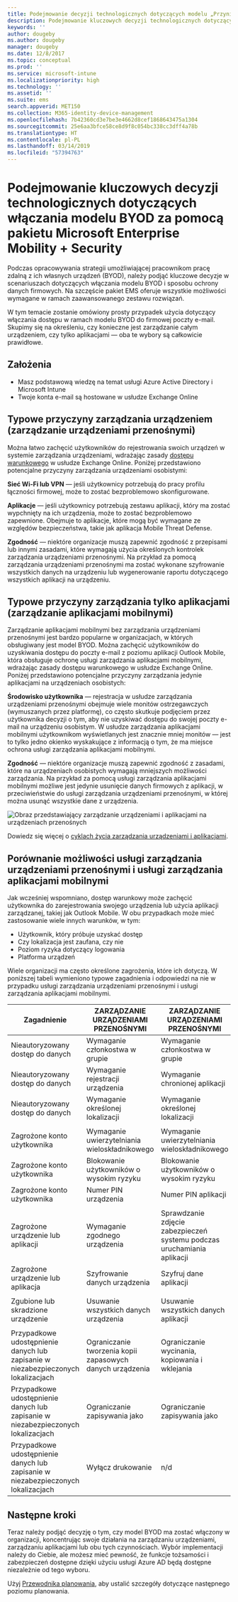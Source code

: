 ```yaml
---
title: Podejmowanie decyzji technologicznych dotyczących modelu „Przynieś własne urządzenie” (BYOD, Bring Your Own Device) za pomocą pakietu EMS
description: Podejmowanie kluczowych decyzji technologicznych dotyczących włączania modelu BYOD i ochrony danych firmowych za pomocą pakietu Microsoft Enterprise Mobility + Security.
keywords: ''
author: dougeby
ms.author: dougeby
manager: dougeby
ms.date: 12/8/2017
ms.topic: conceptual
ms.prod: ''
ms.service: microsoft-intune
ms.localizationpriority: high
ms.technology: ''
ms.assetid: ''
ms.suite: ems
search.appverid: MET150
ms.collection: M365-identity-device-management
ms.openlocfilehash: 7b42360cd3e7be3e4662d8cef1868643475a1304
ms.sourcegitcommit: 25e6aa3bfce58ce8d9f8c054bc338cc3dff4a78b
ms.translationtype: HT
ms.contentlocale: pl-PL
ms.lasthandoff: 03/14/2019
ms.locfileid: "57394763"
---
```

# <a name="technology-decisions-for-enabling-byod-with-microsoft-enterprise-mobility--security-ems"></a>Podejmowanie kluczowych decyzji technologicznych dotyczących włączania modelu BYOD za pomocą pakietu Microsoft Enterprise Mobility + Security

Podczas opracowywania strategii umożliwiającej pracownikom pracę zdalną z ich własnych urządzeń (BYOD), należy podjąć kluczowe decyzje w scenariuszach dotyczących włączania modelu BYOD i sposobu ochrony danych firmowych. Na szczęście pakiet EMS oferuje wszystkie możliwości wymagane w ramach zaawansowanego zestawu rozwiązań.  

W tym temacie zostanie omówiony prosty przypadek użycia dotyczący włączania dostępu w ramach modelu BYOD do firmowej poczty e-mail. Skupimy się na określeniu, czy konieczne jest zarządzanie całym urządzeniem, czy tylko aplikacjami — oba te wybory są całkowicie prawidłowe.

## <a name="assumptions"></a>Założenia
* Masz podstawową wiedzę na temat usługi Azure Active Directory i Microsoft Intune
* Twoje konta e-mail są hostowane w usłudze Exchange Online

## <a name="common-reasons-to-manage-the-device-mdm"></a>Typowe przyczyny zarządzania urządzeniem (zarządzanie urządzeniami przenośnymi)
Można łatwo zachęcić użytkowników do rejestrowania swoich urządzeń w systemie zarządzania urządzeniami, wdrażając zasady [dostępu warunkowego](https://docs.microsoft.com/azure/active-directory/active-directory-conditional-access-azure-portal) w usłudze Exchange Online. Poniżej przedstawiono potencjalne przyczyny zarządzania urządzeniami osobistymi:

**Sieć Wi-Fi lub VPN** — jeśli użytkownicy potrzebują do pracy profilu łączności firmowej, może to zostać bezproblemowo skonfigurowane.

**Aplikacje** — jeśli użytkownicy potrzebują zestawu aplikacji, który ma zostać wypchnięty na ich urządzenia, może to zostać bezproblemowo zapewnione. Obejmuje to aplikacje, które mogą być wymagane ze względów bezpieczeństwa, takie jak aplikacja Mobile Threat Defense.

**Zgodność** — niektóre organizacje muszą zapewnić zgodność z przepisami lub innymi zasadami, które wymagają użycia określonych kontrolek zarządzania urządzeniami przenośnymi. Na przykład za pomocą zarządzania urządzeniami przenośnymi ma zostać wykonane szyfrowanie wszystkich danych na urządzeniu lub wygenerowanie raportu dotyczącego wszystkich aplikacji na urządzeniu.

## <a name="common-reasons-to-only-manage-the-apps-mam"></a>Typowe przyczyny zarządzania tylko aplikacjami (zarządzanie aplikacjami mobilnymi)
Zarządzanie aplikacjami mobilnymi bez zarządzania urządzeniami przenośnymi jest bardzo popularne w organizacjach, w których obsługiwany jest model BYOD. Można zachęcić użytkowników do uzyskiwania dostępu do poczty e-mail z poziomu aplikacji Outlook Mobile, która obsługuje ochronę usługi zarządzania aplikacjami mobilnymi, wdrażając zasady dostępu warunkowego w usłudze Exchange Online. Poniżej przedstawiono potencjalne przyczyny zarządzania jedynie aplikacjami na urządzeniach osobistych:

**Środowisko użytkownika** — rejestracja w usłudze zarządzania urządzeniami przenośnymi obejmuje wiele monitów ostrzegawczych (wymuszanych przez platformę), co często skutkuje podjęciem przez użytkownika decyzji o tym, aby nie uzyskiwać dostępu do swojej poczty e-mail na urządzeniu osobistym. W usłudze zarządzania aplikacjami mobilnymi użytkownikom wyświetlanych jest znacznie mniej monitów — jest to tylko jedno okienko wyskakujące z informacją o tym, że ma miejsce ochrona usługi zarządzania aplikacjami mobilnymi.

**Zgodność** — niektóre organizacje muszą zapewnić zgodność z zasadami, które na urządzeniach osobistych wymagają mniejszych możliwości zarządzania. Na przykład za pomocą usługi zarządzania aplikacjami mobilnymi możliwe jest jedynie usunięcie danych firmowych z aplikacji, w przeciwieństwie do usługi zarządzania urządzeniami przenośnymi, w której można usunąć wszystkie dane z urządzenia.

![Obraz przedstawiający zarządzanie urządzeniami i aplikacjami na urządzeniach przenośnych](./media/byod-app-device-mgmt.png)

Dowiedz się więcej o [cyklach życia zarządzania urządzeniami i aplikacjami](introduction-device-app-lifecycles.md).

## <a name="mdm-vs-mam-capability-comparison"></a>Porównanie możliwości usługi zarządzania urządzeniami przenośnymi i usługi zarządzania aplikacjami mobilnymi
Jak wcześniej wspomniano, dostęp warunkowy może zachęcić użytkownika do zarejestrowania swojego urządzenia lub użycia aplikacji zarządzanej, takiej jak Outlook Mobile. W obu przypadkach może mieć zastosowanie wiele innych warunków, w tym:

* Użytkownik, który próbuje uzyskać dostęp
* Czy lokalizacja jest zaufana, czy nie
*   Poziom ryzyka dotyczący logowania
* Platforma urządzeń

Wiele organizacji ma często określone zagrożenia, które ich dotyczą.  W poniższej tabeli wymieniono typowe zagadnienia i odpowiedzi na nie w przypadku usługi zarządzania urządzeniami przenośnymi i usługi zarządzania aplikacjami mobilnymi.

| Zagadnienie   |   ZARZĄDZANIE URZĄDZENIAMI PRZENOŚNYMI  |   ZARZĄDZANIE URZĄDZENIAMI PRZENOŚNYMI  |
|------------|--------|--------|
|Nieautoryzowany dostęp do danych | Wymaganie członkostwa w grupie | Wymaganie członkostwa w grupie |
|Nieautoryzowany dostęp do danych | Wymaganie rejestracji urządzenia | Wymaganie chronionej aplikacji |
|Nieautoryzowany dostęp do danych | Wymaganie określonej lokalizacji | Wymaganie określonej lokalizacji |
| | | |
|Zagrożone konto użytkownika| Wymaganie uwierzytelniania wieloskładnikowego | Wymaganie uwierzytelniania wieloskładnikowego|
|Zagrożone konto użytkownika | Blokowanie użytkowników o wysokim ryzyku | Blokowanie użytkowników o wysokim ryzyku |
|Zagrożone konto użytkownika | Numer PIN urządzenia | Numer PIN aplikacji |
| | | |
| Zagrożone urządzenie lub aplikacji | Wymaganie zgodnego urządzenia | Sprawdzanie zdjęcie zabezpieczeń systemu podczas uruchamiania aplikacji |
| Zagrożone urządzenie lub aplikacja | Szyfrowanie danych urządzenia | Szyfruj dane aplikacji |
| | | |
|Zgubione lub skradzione urządzenie | Usuwanie wszystkich danych urządzenia | Usuwanie wszystkich danych aplikacji|
| | | |
| Przypadkowe udostępnienie danych lub zapisanie w niezabezpieczonych lokalizacjach | Ograniczanie tworzenia kopii zapasowych danych urządzenia | Ograniczanie wycinania, kopiowania i wklejania|
| Przypadkowe udostępnienie danych lub zapisanie w niezabezpieczonych lokalizacjach | Ograniczanie zapisywania jako | Ograniczanie zapisywania jako |
|Przypadkowe udostępnienie danych lub zapisanie w niezabezpieczonych lokalizacjach | Wyłącz drukowanie | n/d|

## <a name="next-steps"></a>Następne kroki
Teraz należy podjąć decyzję o tym, czy model BYOD ma zostać włączony w organizacji, koncentrując swoje działania na zarządzaniu urządzeniami, zarządzaniu aplikacjami lub obu tych czynnościach. Wybór implementacji należy do Ciebie, ale możesz mieć pewność, że funkcje tożsamości i zabezpieczeń dostępne dzięki użyciu usługi Azure AD będą dostępne niezależnie od tego wyboru.  

Użyj [Przewodnika planowania](planning-guide.md), aby ustalić szczegóły dotyczące następnego poziomu planowania.

